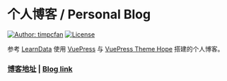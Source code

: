 # 个人博客 / Personal Blog

[![Author: timpcfan](https://img.shields.io/badge/Author-timpcfan-blue.svg?style=for-the-badge)](https://timpcfna.github.io)
[![License](https://img.shields.io/badge/LICENSE-CC%20BY--SA%204.0-lightgrey?style=for-the-badge&logo=Creative%20Commons)](https://creativecommons.org/licenses/by-sa/4.0/)

参考 [LearnData](https://github.com/rockbenben/LearnData) 使用 [VuePress](https://v2.vuepress.vuejs.org/zh/) 与 [VuePress Theme Hope](https://vuepress-theme-hope.github.io/v2/zh/) 搭建的个人博客。

### [博客地址](https://timpcfan.github.io) | [Blog link](https://mister-hope.github.io)